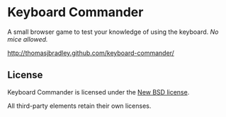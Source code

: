# Keyboard Commander

A small browser game to test your knowledge of using the keyboard. *No mice allowed.*

<http://thomasjbradley.github.com/keyboard-commander/>

## License

Keyboard Commander is licensed under the [New BSD license](https://github.com/thomasjbradley/keyboard-commander/blob/master/NEW-BSD-LICENSE.txt).

All third-party elements retain their own licenses.
